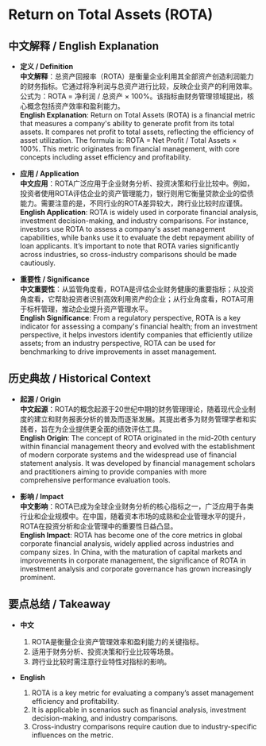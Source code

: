 # Return on Total Assets (ROTA)

## 中文解释 / English Explanation

* **定义 / Definition**  
  **中文解释**：总资产回报率（ROTA）是衡量企业利用其全部资产创造利润能力的财务指标。它通过将净利润与总资产进行比较，反映企业资产的利用效率。公式为：ROTA = 净利润 / 总资产 × 100%。该指标由财务管理领域提出，核心概念包括资产效率和盈利能力。  
  **English Explanation**: Return on Total Assets (ROTA) is a financial metric that measures a company's ability to generate profit from its total assets. It compares net profit to total assets, reflecting the efficiency of asset utilization. The formula is: ROTA = Net Profit / Total Assets × 100%. This metric originates from financial management, with core concepts including asset efficiency and profitability.

* **应用 / Application**  
  **中文应用**：ROTA广泛应用于企业财务分析、投资决策和行业比较中。例如，投资者使用ROTA评估企业的资产管理能力，银行则用它衡量贷款企业的偿债能力。需要注意的是，不同行业的ROTA差异较大，跨行业比较时应谨慎。  
  **English Application**: ROTA is widely used in corporate financial analysis, investment decision-making, and industry comparisons. For instance, investors use ROTA to assess a company's asset management capabilities, while banks use it to evaluate the debt repayment ability of loan applicants. It’s important to note that ROTA varies significantly across industries, so cross-industry comparisons should be made cautiously.

* **重要性 / Significance**  
  **中文重要性**：从监管角度看，ROTA是评估企业财务健康的重要指标；从投资角度看，它帮助投资者识别高效利用资产的企业；从行业角度看，ROTA可用于标杆管理，推动企业提升资产管理水平。  
  **English Significance**: From a regulatory perspective, ROTA is a key indicator for assessing a company's financial health; from an investment perspective, it helps investors identify companies that efficiently utilize assets; from an industry perspective, ROTA can be used for benchmarking to drive improvements in asset management.

## 历史典故 / Historical Context

* **起源 / Origin**  
  **中文起源**：ROTA的概念起源于20世纪中期的财务管理理论，随着现代企业制度的建立和财务报表分析的普及而逐渐发展。其提出者多为财务管理学者和实践者，旨在为企业提供更全面的绩效评估工具。  
  **English Origin**: The concept of ROTA originated in the mid-20th century within financial management theory and evolved with the establishment of modern corporate systems and the widespread use of financial statement analysis. It was developed by financial management scholars and practitioners aiming to provide companies with more comprehensive performance evaluation tools.

* **影响 / Impact**  
  **中文影响**：ROTA已成为全球企业财务分析的核心指标之一，广泛应用于各类行业和企业规模中。在中国，随着资本市场的成熟和企业管理水平的提升，ROTA在投资分析和企业管理中的重要性日益凸显。  
  **English Impact**: ROTA has become one of the core metrics in global corporate financial analysis, widely applied across industries and company sizes. In China, with the maturation of capital markets and improvements in corporate management, the significance of ROTA in investment analysis and corporate governance has grown increasingly prominent.

## 要点总结 / Takeaway

* **中文**  
  1. ROTA是衡量企业资产管理效率和盈利能力的关键指标。  
  2. 适用于财务分析、投资决策和行业比较等场景。  
  3. 跨行业比较时需注意行业特性对指标的影响。

* **English**  
  1. ROTA is a key metric for evaluating a company’s asset management efficiency and profitability.  
  2. It is applicable in scenarios such as financial analysis, investment decision-making, and industry comparisons.  
  3. Cross-industry comparisons require caution due to industry-specific influences on the metric.